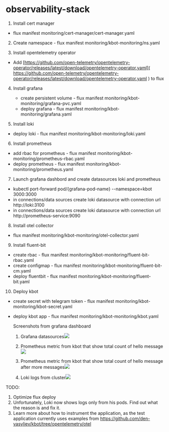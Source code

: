 # observability-stack

1. Install cert manager

  - flux manifest monitoring/cert-manager/cert-manager.yaml

2. Create namespace - flux manifest monitoring/kbot-monitoring/ns.yaml

3. Install opentelemetry operator

  - Add [https://github.com/open-telemetry/opentelemetry-operator/releases/latest/download/opentelemetry-operator.yaml]( https://github.com/open-telemetry/opentelemetry-operator/releases/latest/download/opentelemetry-operator.yaml ) to flux

4. Install grafana

   - create persistent volume - flux manifest monitoring/kbot-monitoring/grafana-pvc.yaml
   - deploy grafana - flux manifest monitoring/kbot-monitoring/grafana.yaml

5. Install loki

  - deploy loki - flux manifest monitoring/kbot-monitoring/loki.yaml

6. Install prometheus

  - add rbac for prometheus - flux manifest monitoring/kbot-monitoring/prometheus-rbac.yaml
  - deploy prometheus - flux manifest monitoring/kbot-monitoring/prometheus.yaml

7. Launch grafana dashbord and create datasources loki and prometheus

  - kubectl port-forward pod/{grafana-pod-name} --namespace=kbot 3000:3000
  - in connections/data sources create loki datasource with connection url http://loki:3100
  - in connections/data sources create loki datasource with connection url http://prometheus-service:9090

8. Install otel collector

  - flux manifest monitoring/kbot-monitoring/otel-collector.yaml

9. Install fluent-bit

  - create rbac - flux manifest monitoring/kbot-monitoring/fluent-bit-rbac.yaml
  - create configmap - flux manifest monitoring/kbot-monitoring/fluent-bit-cm.yaml
  - deploy fluentbit  - flux manifest monitoring/kbot-monitoring/fluent-bit.yaml

10. Deploy kbot

  - create secret with telegram token - flux manifest monitoring/kbot-monitoring/kbot-secret.yaml

  - deploy kbot app - flux manifest monitoring/kbot-monitoring/kbot.yaml

    

    Screenshots from grafana dashboard

    1. Grafana datasources![](D:\DevOPS_tutor\Learning-notes\DevOPS\Monitoring\odservability-stack\images\grafana-datasporces.png)

    2. Prometheus metric from kbot that show total count of hello message![](D:\DevOPS_tutor\Learning-notes\DevOPS\Monitoring\odservability-stack\images\prometheus-hello-count.png)

    3. Prometheus metric from kbot that show total count of hello message after more messages![](D:\DevOPS_tutor\Learning-notes\DevOPS\Monitoring\odservability-stack\images\prometheus-hello-count-change.png)

    4. Loki logs from cluster![](D:\DevOPS_tutor\Learning-notes\DevOPS\Monitoring\odservability-stack\images\loki-logs.png)

       

       

       

  TODO:

  1. Optimize flux deploy
  2. Unfortunately, Loki now shows logs only from his pods. Find out what the reason is and fix it.
  3. Learn more about how to instrument the application, as the test application currently uses examples from https://github.com/den-vasyliev/kbot/tree/opentelemetry/otel

  

  

